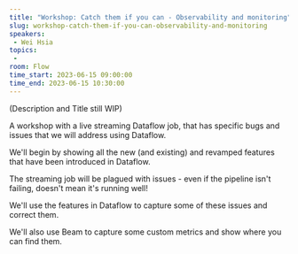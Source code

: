 ```yaml
---
title: "Workshop: Catch them if you can - Observability and monitoring"
slug: workshop-catch-them-if-you-can-observability-and-monitoring
speakers:
 - Wei Hsia
topics:
 - 
room: Flow
time_start: 2023-06-15 09:00:00
time_end: 2023-06-15 10:30:00
---
```


(Description and Title still WIP)
 
 
 
 A workshop with a live streaming Dataflow job, that has specific bugs and issues that we will address using Dataflow.
 
 
 
 We'll begin by showing all the new (and existing) and revamped features that have been introduced in Dataflow. 
 
 
 
 The streaming job will be plagued with issues - even if the pipeline isn't failing, doesn't mean it's running well! 
 
 We'll use the features in Dataflow to capture some of these issues and correct them. 
 
 
 
 We'll also use Beam to capture some custom metrics and show where you can find them.
